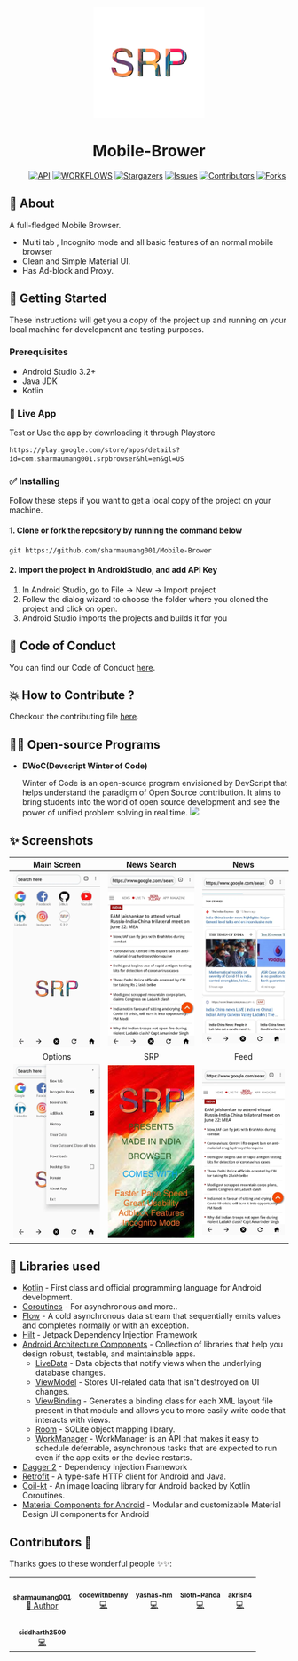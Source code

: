 <p align="center">
    <a>
    <img src="ic_launcher-playstore-removebg-preview.png" width="200" height="200"/>
    </a>
    <h1 align="center">Mobile-Brower</h1>
</p>

    
&nbsp;&nbsp;&nbsp;&nbsp;&nbsp;&nbsp;&nbsp;&nbsp;
[![API](https://img.shields.io/badge/API-21%2B-yellow?style=for-the-badge)](https://android-arsenal.com/api?level=21)
[![WORKFLOWS](https://img.shields.io/badge/Android%20CI-passing-green?style=for-the-badge)](https://github.com/sharmaumang001/Mobile-Brower/actions)
[![Stargazers](https://img.shields.io/github/stars/sharmaumang001/Mobile-Brower?style=for-the-badge)](https://github.com/sharmaumang001/Mobile-Brower/stargazers)
[![Issues](https://img.shields.io/github/issues/sharmaumang001/Mobile-Brower?style=for-the-badge)](https://github.com/sharmaumang001/Mobile-Brower/issues)
[![Contributors](https://img.shields.io/github/contributors/sharmaumang001/Mobile-Brower?style=for-the-badge)](https://img.shields.io/github/contributors/sharmaumang001/Mobile-Brower)
[![Forks](https://img.shields.io/github/forks/sharmaumang001/Mobile-Brower?style=for-the-badge)](https://github.com/sharmaumang001/Mobile-Brower/network/members)

## 🌟 About
A full-fledged Mobile Browser.
- Multi tab , Incognito mode and all basic features of an normal mobile browser
- Clean and Simple Material UI.
- Has Ad-block and Proxy.

## 🚀 Getting Started
These instructions will get you a copy of the project up and running on your local machine for development and testing purposes.

### Prerequisites
*   Android Studio 3.2+
*   Java JDK
*   Kotlin

### 📱 Live App 
Test or Use the app by downloading it through Playstore
```
https://play.google.com/store/apps/details?id=com.sharmaumang001.srpbrowser&hl=en&gl=US
```
### ✅ Installing
Follow these steps if you want to get a local copy of the project on your machine.

#### 1. Clone or fork the repository by running the command below	
```
git https://github.com/sharmaumang001/Mobile-Brower
```

#### 2. Import the project in AndroidStudio, and add API Key
1.  In Android Studio, go to File -> New -> Import project
2.  Follew the dialog wizard to choose the folder where you cloned the project and click on open.
3.  Android Studio imports the projects and builds it for you

## 🧐 Code of Conduct
You can find our Code of Conduct [here](https://github.com/sharmaumang001/Mobile-Brower/blob/master/CODE_OF_CONDUCT.md).

## 💥 How to Contribute ?
Checkout the contributing file [here](https://github.com/sharmaumang001/Mobile-Brower/blob/master/CONTRIBUTING.md).

## 👨‍💻 Open-source Programs

- <strong>DWoC(Devscript Winter of Code)</strong>

    Winter of Code is an open-source program envisioned by DevScript that helps understand the paradigm of Open Source contribution. It aims to bring students into the world of open source development and see the power of unified problem solving in real time.
    <img src="https://devscript.tech/woc/img/WOC-logo.png" width="30%">


## ✨ Screenshots

| Main Screen | News Search |  News |
|:-:|:-:|:-:|
| ![Fist](media/img3.png?raw=true) | ![3](media/img2.png?raw=true) | ![3](media/img1.png?raw=true) |
| Options |  SRP |  Feed |
| ![4](media/img4.png?raw=true) | ![5](media/img5.png?raw=true) | ![6](media/img2.png?raw=true) |


## 📃 Libraries used
- [Kotlin](https://kotlinlang.org/) - First class and official programming language for Android development.
- [Coroutines](https://kotlinlang.org/docs/reference/coroutines-overview.html) - For asynchronous and more..
- [Flow](https://kotlin.github.io/kotlinx.coroutines/kotlinx-coroutines-core/kotlinx.coroutines.flow/-flow/) - A cold asynchronous data stream that sequentially emits values and completes normally or with an exception.
- [Hilt](https://developer.android.com/training/dependency-injection/hilt-android) - Jetpack Dependency Injection Framework
- [Android Architecture Components](https://developer.android.com/topic/libraries/architecture) - Collection of libraries that help you design robust, testable, and maintainable apps.
  - [LiveData](https://developer.android.com/topic/libraries/architecture/livedata) - Data objects that notify views when the underlying database changes.
  - [ViewModel](https://developer.android.com/topic/libraries/architecture/viewmodel) - Stores UI-related data that isn't destroyed on UI changes. 
  - [ViewBinding](https://developer.android.com/topic/libraries/view-binding) - Generates a binding class for each XML layout file present in that module and allows you to more easily write code that interacts with views.
  - [Room](https://developer.android.com/topic/libraries/architecture/room) - SQLite object mapping library.
  - [WorkManager](https://developer.android.com/topic/libraries/architecture/workmanager) - WorkManager is an API that makes it easy to schedule deferrable, asynchronous tasks that are expected to run even if the app exits or the device restarts.
- [Dagger 2](https://dagger.dev/) - Dependency Injection Framework
- [Retrofit](https://square.github.io/retrofit/) - A type-safe HTTP client for Android and Java.
- [Coil-kt](https://coil-kt.github.io/coil/) - An image loading library for Android backed by Kotlin Coroutines.
- [Material Components for Android](https://github.com/material-components/material-components-android) - Modular and customizable Material Design UI components for Android

## Contributors 🌟

Thanks goes to these wonderful people ✨✨:
<table>
   <!--   ROW 1 -->
   <tr>  
    <td align="center">
        <a href="https://github.com/sharmaumang001">
          <img src="https://avatars0.githubusercontent.com/u/57462562?s=460&u=903cf0db37d202f929f53569e5df571e4fa69552&v=4" width="100px" alt=""/><br />
          <sub><b>sharmaumang001</b></sub>
        </a><br />
        <a href="https://github.com/sharmaumang001/Mobile-Brower/commits?author=sharmaumang001">
            👑 Author
        </a>
      </td>
    <td align="center">
        <a href="https://github.com/codewithbenny">
          <img src="https://avatars1.githubusercontent.com/u/64968577?s=460&u=0b0908a6072af27a5e12b638ab61cda87ab0fb8a&v=4" width="100px" alt=""/><br />
          <sub><b>codewithbenny</b></sub>
        </a><br />
        <a href="https://github.com/sharmaumang001/Mobile-Brower/commits?author=namanbirsingh">
            💻
        </a>
      </td>
    <td align="center">
        <a href="https://github.com/yashas-hm">
          <img src="https://avatars3.githubusercontent.com/u/64674824?s=460&u=db2aef01328413b1df469cfd3d2a01910d49a4d3&v=4" width="100px" alt=""/><br />
          <sub><b>yashas-hm</b></sub>
        </a><br />
        <a href="https://github.com/sharmaumang001/Mobile-Brower/commits?author=tharunc">
            💻
        </a>
      </td>
    <td align="center">
        <a href="https://github.com/Sloth-Panda">
          <img src="https://avatars2.githubusercontent.com/u/70213384?v=4" width="100px" alt=""/><br />
          <sub><b>Sloth-Panda</b></sub>
        </a><br />
        <a href="https://github.com/sharmaumang001/Mobile-Brower/commits?author=Sloth-Panda">
            💻
        </a>
      </td>
   <td align="center">
        <a href="https://github.com/akrish4">
          <img src="https://avatars1.githubusercontent.com/u/61831021?s=460&u=31f7ece09fb07c20b3b97673f448e762dc0946b0&v=4" width="100px" alt=""/><br />
          <sub><b>akrish4</b></sub>
        </a><br />
        <a href="https://github.com/sharmaumang001/Mobile-Brower/commits?author=akrish4">
            💻
        </a>
      </td>
    </tr>
    <tr>
    <td align="center">
        <a href="https://github.com/siddharth2509">
          <img src="https://avatars0.githubusercontent.com/u/53047308?s=460&u=ca536e62e9461103090e42219fb4ba1e14170e03&v=4" width="100px" alt=""/><br />
          <sub><b>siddharth2509</b></sub>
        </a><br />
        <a href="https://github.com/sharmaumang001/Mobile-Brower/commits?author=siddharth2509">
            💻
        </a>
      </td>
    </tr>
</table>
